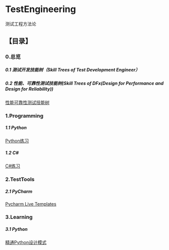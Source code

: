 # TestEngineering
测试工程方法论

## 【目录】

### 0.总览

##### 0.1 测试开发技能树（Skill Trees of Test Development Engineer）

##### 0.2 性能、可靠性测试技能树(Skill Trees of DFx(Design for Performance and Design for Reliability))
[性能可靠性测试技能树](https://github.com/Vancheung/TestEngineering/blob/master/_0_Catalog/_0_2_%E6%80%A7%E8%83%BD%E5%8F%AF%E9%9D%A0%E6%80%A7%E6%B5%8B%E8%AF%95.xmind
)

### 1.Programming

##### 1.1 Python
[Python练习](https://github.com/Vancheung/TestEngineering/tree/master/_1_Programming/Python)

##### 1.2 C#
[C#练习](https://github.com/Vancheung/TestEngineering/tree/master/_1_Programming/CSharp)


### 2.TestTools

##### 2.1 PyCharm
[Pycharm Live Templates](https://github.com/Vancheung/TestEngineering/tree/master/_2_TestTools/_01_Pycharm/PycharmLiveTemplates)


### 3.Learning

##### 3.1 Python
[精通Python设计模式](https://github.com/Vancheung/TestEngineering/blob/master/_3_Learning/_01_Python/%E7%B2%BE%E9%80%9APython%E8%AE%BE%E8%AE%A1%E6%A8%A1%E5%BC%8F.md)


